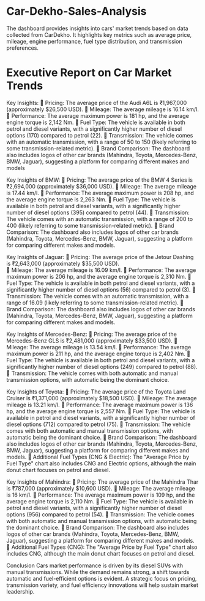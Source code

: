 # Car-Dekho-Sales-Analysis
The dashboard provides insights into  cars' market trends based on data  collected from CarDekho. It highlights key metrics such as average price, mileage,  engine performance, fuel type distribution, and transmission preferences. 

# Executive Report on Car Market Trends

Key Insights: 
 Pricing: The average price of the Audi A6L is ₹1,967,000 (approximately 
$26,500 USD). 
 Mileage: The average mileage is 16.14 km/l. 
 Performance: The average maximum power is 181 hp, and the average engine 
torque is 2,142 Nm. 
 Fuel Type: The vehicle is available in both petrol and diesel variants, with a 
significantly higher number of diesel options (170) compared to petrol (22). 
 Transmission: The vehicle comes with an automatic transmission, with a range 
of 50 to 150 (likely referring to some transmission-related metric). 
 Brand Comparison: The dashboard also includes logos of other car brands 
(Mahindra, Toyota, Mercedes-Benz, BMW, Jaguar), suggesting a platform for 
comparing different makes and models 

Key Insights of BMW: 
 Pricing: The average price of the BMW 4 Series is ₹2,694,000 (approximately 
$36,000 USD). 
 Mileage: The average mileage is 17.44 km/l. 
 Performance: The average maximum power is 208 hp, and the average engine 
torque is 2,263 Nm. 
 Fuel Type: The vehicle is available in both petrol and diesel variants, with a 
significantly higher number of diesel options (395) compared to petrol (44). 
 Transmission: The vehicle comes with an automatic transmission, with a range 
of 200 to 400 (likely referring to some transmission-related metric). 
 Brand Comparison: The dashboard also includes logos of other car brands 
(Mahindra, Toyota, Mercedes-Benz, BMW, Jaguar), suggesting a platform for 
comparing different makes and models. 

Key Insights of Jaguar: 
 Pricing: The average price of the Jetour Dashing is ₹2,643,000 (approximately 
$35,500 USD).  
 Mileage: The average mileage is 16.09 km/l. 
 Performance: The average maximum power is 206 hp, and the average engine 
torque is 2,310 Nm. 
 Fuel Type: The vehicle is available in both petrol and diesel variants, with a 
significantly higher number of diesel options (56) compared to petrol (3). 
 Transmission: The vehicle comes with an automatic transmission, with a range 
of 16.09 (likely referring to some transmission-related metric). 
 Brand Comparison: The dashboard also includes logos of other car brands 
(Mahindra, Toyota, Mercedes-Benz, BMW, Jaguar), suggesting a platform for 
comparing different makes and models. 

Key Insights of Mercedes-Benz: 
 Pricing: The average price of the Mercedes-Benz GLS is ₹2,481,000 
(approximately $33,500 USD). 
 Mileage: The average mileage is 13.54 km/l. 
 Performance: The average maximum power is 211 hp, and the average engine 
torque is 2,402 Nm. 
 Fuel Type: The vehicle is available in both petrol and diesel variants, with a 
significantly higher number of diesel options (249) compared to petrol (88). 
 Transmission: The vehicle comes with both automatic and manual transmission 
options, with automatic being the dominant choice. 

Key Insights of Toyota: 
 Pricing: The average price of the Toyota Land Cruiser is ₹1,371,000 
(approximately $18,500 USD). 
 Mileage: The average mileage is 13.21 km/l. 
 Performance: The average maximum power is 136 hp, and the average engine 
torque is 2,557 Nm. 
 Fuel Type: The vehicle is available in petrol and diesel variants, with a 
significantly higher number of diesel options (712) compared to petrol (75). 
 Transmission: The vehicle comes with both automatic and manual transmission 
options, with automatic being the dominant choice. 
 Brand Comparison: The dashboard also includes logos of other car brands 
(Mahindra, Toyota, Mercedes-Benz, BMW, Jaguar), suggesting a platform for 
comparing different makes and models. 
 Additional Fuel Types (CNG & Electric): The "Average Price by Fuel Type" 
chart also includes CNG and Electric options, although the main donut chart 
focuses on petrol and diesel. 

Key Insights of Mahindra: 
 Pricing: The average price of the Mahindra Thar is ₹787,000 (approximately 
$10,600 USD). 
 Mileage: The average mileage is 16 km/l. 
 Performance: The average maximum power is 109 hp, and the average engine 
torque is 2,110 Nm. 
 Fuel Type: The vehicle is available in petrol and diesel variants, with a 
significantly higher number of diesel options (956) compared to petrol (54). 
 Transmission: The vehicle comes with both automatic and manual transmission 
options, with automatic being the dominant choice. 
 Brand Comparison: The dashboard also includes logos of other car brands 
(Mahindra, Toyota, Mercedes-Benz, BMW, Jaguar), suggesting a platform for 
comparing different makes and models. 
 Additional Fuel Types (CNG): The "Average Price by Fuel Type" chart also 
includes CNG, although the main donut chart focuses on petrol and diesel. 

Conclusion 
Cars market performance is driven by its diesel SUVs with manual transmissions. 
While the demand remains strong, a shift towards automatic and fuel-efficient options 
is evident. A strategic focus on pricing, transmission variety, and fuel efficiency 
innovations will help sustain market leadership.
